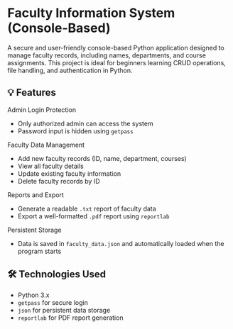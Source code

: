 # Faculty Information System (Console-Based)

A secure and user-friendly console-based Python application designed to manage faculty records, including names, departments, and course assignments. This project is ideal for beginners learning CRUD operations, file handling, and authentication in Python.


## 💡 Features

Admin Login Protection
  - Only authorized admin can access the system
  - Password input is hidden using `getpass`

Faculty Data Management
  - Add new faculty records (ID, name, department, courses)
  - View all faculty details
  - Update existing faculty information
  - Delete faculty records by ID

Reports and Export
  - Generate a readable `.txt` report of faculty data
  - Export a well-formatted `.pdf` report using `reportlab`

Persistent Storage
  - Data is saved in `faculty_data.json` and automatically loaded when the program starts


## 🛠 Technologies Used

- Python 3.x
- `getpass` for secure login
- `json` for persistent data storage
- `reportlab` for PDF report generation




